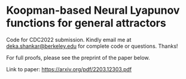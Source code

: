 # Koopman-based Neural Lyapunov functions for general attractors
Code for CDC2022 submission. Kindly email me at deka.shankar@berkeley.edu for complete code or questions. Thanks!

For full proofs, please see the preprint of the paper below.

Link to paper: https://arxiv.org/pdf/2203.12303.pdf
